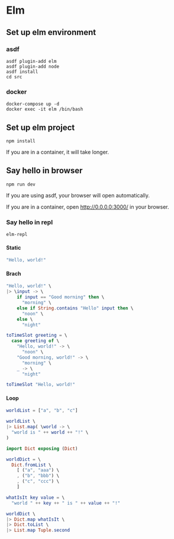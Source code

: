 # Elm

## Set up elm environment

### asdf

```shell
asdf plugin-add elm
asdf plugin-add node
asdf install
cd src
```

### docker

```shell
docker-compose up -d
docker exec -it elm /bin/bash
```

## Set up elm project

```shell
npm install
```

If you are in a container, it will take longer.

## Say hello in browser

```shell
npm run dev
```

If you are using asdf, your browser will open automatically.

If you are in a container, open <http://0.0.0.0:3000/> in your browser.

### Say hello in repl

```shell
elm-repl
```

#### Static

```elm
"Hello, world!"
```

#### Brach

```elm
"Hello, world!" \
|> \input -> \
    if input == "Good morning" then \
      "morning" \
    else if String.contains "Hello" input then \
      "noon" \
    else \
      "night"
```

```elm
toTimeSlot greeting = \
  case greeting of \
    "Hello, world!" -> \
      "noon" \
    "Good morning, world!" -> \
      "morning" \
    _ -> \
      "night"

toTimeSlot "Hello, world!"
```

#### Loop

```elm
worldList = ["a", "b", "c"]

worldList \
|> List.map( \world -> \
  "world is " ++ world ++ "!" \
)
```

```elm
import Dict exposing (Dict)

worldDict = \
  Dict.fromList \
    [ ("a", "aaa") \
    , ("b", "bbb") \
    , ("c", "ccc") \
    ]

whatIsIt key value = \
  "world " ++ key ++ " is " ++ value ++ "!"

worldDict \
|> Dict.map whatIsIt \
|> Dict.toList \
|> List.map Tuple.second
```

